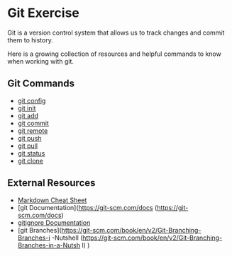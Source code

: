 # Git Exercise

Git is a version control system that allows us to track changes and commit them to history.

Here is a growing collection of resources and helpful commands to know when working with git.

## Git Commands
- [git config](./Commands/Config.md)
- [git init](./Commands/Init.md)
- [git add](./Commands/Add.md)
- [git commit](./Commands/Commit.md)
- [git remote](./Commands/Remote.md)
- [git push](./commands/Push.md)
- [git pull](./commands/Pull.md)
- [git status](./Commands/Status.md)
- [git clone](./Commands/Clone.md)

## External Resources
- [Markdown Cheat Sheet](https://www.markdownguide.org/cheat-sheet/ (ht
s://www.markdownguide.org/cheat-sheet/) )
- [git Documentation](https://git-scm.com/docs (https://git-scm.com/docs)
- [gitignore Documentation](https://git-scm.com/docs/gitignore (https://
scm.com/docs/gitignore) )
- [git Branches](https://git-scm.com/book/en/v2/Git-Branching-Branches-i
-Nutshell (https://git-scm.com/book/en/v2/Git-Branching-Branches-in-a-Nutsh
l) )
